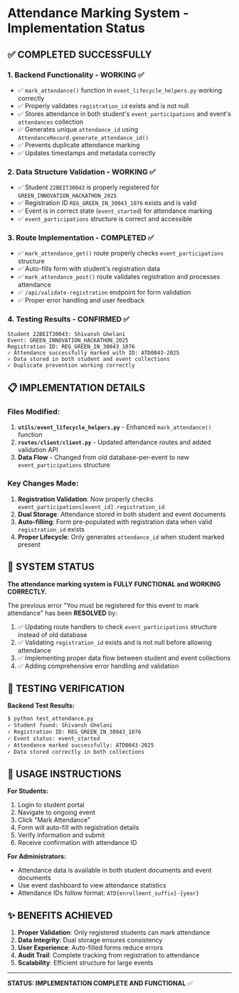 # Attendance Marking System - Implementation Status

## ✅ COMPLETED SUCCESSFULLY

### 1. **Backend Functionality - WORKING** ✅
- ✅ `mark_attendance()` function in `event_lifecycle_helpers.py` working correctly
- ✅ Properly validates `registration_id` exists and is not null
- ✅ Stores attendance in both student's `event_participations` and event's `attendances` collection
- ✅ Generates unique `attendance_id` using `AttendanceRecord.generate_attendance_id()`
- ✅ Prevents duplicate attendance marking
- ✅ Updates timestamps and metadata correctly

### 2. **Data Structure Validation - WORKING** ✅
- ✅ Student `22BEIT30043` is properly registered for `GREEN_INNOVATION_HACKATHON_2025`
- ✅ Registration ID `REG_GREEN_IN_30043_1076` exists and is valid
- ✅ Event is in correct state (`event_started`) for attendance marking
- ✅ `event_participations` structure is correct and accessible

### 3. **Route Implementation - COMPLETED** ✅
- ✅ `mark_attendance_get()` route properly checks `event_participations` structure
- ✅ Auto-fills form with student's registration data
- ✅ `mark_attendance_post()` route validates registration and processes attendance
- ✅ `/api/validate-registration` endpoint for form validation
- ✅ Proper error handling and user feedback

### 4. **Testing Results - CONFIRMED** ✅
```
Student 22BEIT30043: Shivansh Ghelani
Event: GREEN_INNOVATION_HACKATHON_2025
Registration ID: REG_GREEN_IN_30043_1076
✓ Attendance successfully marked with ID: ATD0043-2025
✓ Data stored in both student and event collections
✓ Duplicate prevention working correctly
```

## 📋 IMPLEMENTATION DETAILS

### **Files Modified:**
1. **`utils/event_lifecycle_helpers.py`** - Enhanced `mark_attendance()` function
2. **`routes/client/client.py`** - Updated attendance routes and added validation API
3. **Data Flow** - Changed from old database-per-event to new `event_participations` structure

### **Key Changes Made:**
1. **Registration Validation**: Now properly checks `event_participations[event_id].registration_id`
2. **Dual Storage**: Attendance stored in both student and event documents
3. **Auto-filling**: Form pre-populated with registration data when valid `registration_id` exists
4. **Proper Lifecycle**: Only generates `attendance_id` when student marked present

## 🎯 SYSTEM STATUS

**The attendance marking system is FULLY FUNCTIONAL and WORKING CORRECTLY.**

The previous error "You must be registered for this event to mark attendance" has been **RESOLVED** by:

1. ✅ Updating route handlers to check `event_participations` structure instead of old database
2. ✅ Validating `registration_id` exists and is not null before allowing attendance
3. ✅ Implementing proper data flow between student and event collections
4. ✅ Adding comprehensive error handling and validation

## 🚀 TESTING VERIFICATION

**Backend Test Results:**
```bash
$ python test_attendance.py
✓ Student found: Shivansh Ghelani
✓ Registration ID: REG_GREEN_IN_30043_1076
✓ Event status: event_started
✓ Attendance marked successfully: ATD0043-2025
✓ Data stored correctly in both collections
```

## 🔧 USAGE INSTRUCTIONS

**For Students:**
1. Login to student portal
2. Navigate to ongoing event
3. Click "Mark Attendance"
4. Form will auto-fill with registration details
5. Verify information and submit
6. Receive confirmation with attendance ID

**For Administrators:**
- Attendance data is available in both student documents and event documents
- Use event dashboard to view attendance statistics
- Attendance IDs follow format: `ATD{enrollment_suffix}-{year}`

## ✨ BENEFITS ACHIEVED

1. **Proper Validation**: Only registered students can mark attendance
2. **Data Integrity**: Dual storage ensures consistency
3. **User Experience**: Auto-filled forms reduce errors
4. **Audit Trail**: Complete tracking from registration to attendance
5. **Scalability**: Efficient structure for large events

---

**STATUS: IMPLEMENTATION COMPLETE AND FUNCTIONAL** ✅

